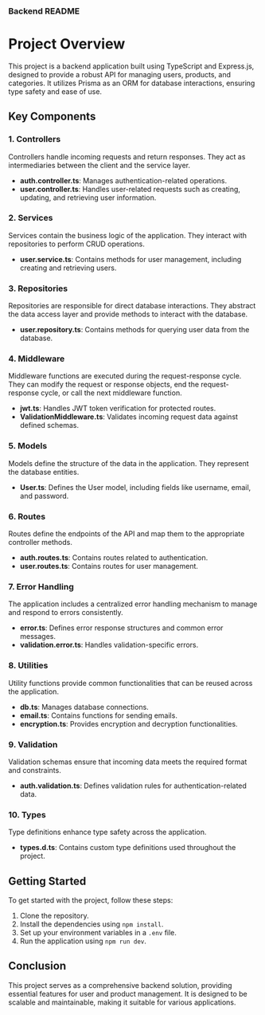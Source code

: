 ### **Backend README**

# Project Overview

This project is a backend application built using TypeScript and Express.js, designed to provide a robust API for managing users, products, and categories. It utilizes Prisma as an ORM for database interactions, ensuring type safety and ease of use.

## Key Components

### 1. **Controllers**

Controllers handle incoming requests and return responses. They act as intermediaries between the client and the service layer.

- **auth.controller.ts**: Manages authentication-related operations.
- **user.controller.ts**: Handles user-related requests such as creating, updating, and retrieving user information.

### 2. **Services**

Services contain the business logic of the application. They interact with repositories to perform CRUD operations.

- **user.service.ts**: Contains methods for user management, including creating and retrieving users.

### 3. **Repositories**

Repositories are responsible for direct database interactions. They abstract the data access layer and provide methods to interact with the database.

- **user.repository.ts**: Contains methods for querying user data from the database.

### 4. **Middleware**

Middleware functions are executed during the request-response cycle. They can modify the request or response objects, end the request-response cycle, or call the next middleware function.

- **jwt.ts**: Handles JWT token verification for protected routes.
- **ValidationMiddleware.ts**: Validates incoming request data against defined schemas.

### 5. **Models**

Models define the structure of the data in the application. They represent the database entities.

- **User.ts**: Defines the User model, including fields like username, email, and password.

### 6. **Routes**

Routes define the endpoints of the API and map them to the appropriate controller methods.

- **auth.routes.ts**: Contains routes related to authentication.
- **user.routes.ts**: Contains routes for user management.

### 7. **Error Handling**

The application includes a centralized error handling mechanism to manage and respond to errors consistently.

- **error.ts**: Defines error response structures and common error messages.
- **validation.error.ts**: Handles validation-specific errors.

### 8. **Utilities**

Utility functions provide common functionalities that can be reused across the application.

- **db.ts**: Manages database connections.
- **email.ts**: Contains functions for sending emails.
- **encryption.ts**: Provides encryption and decryption functionalities.

### 9. **Validation**

Validation schemas ensure that incoming data meets the required format and constraints.

- **auth.validation.ts**: Defines validation rules for authentication-related data.

### 10. **Types**

Type definitions enhance type safety across the application.

- **types.d.ts**: Contains custom type definitions used throughout the project.

## Getting Started

To get started with the project, follow these steps:

1. Clone the repository.
2. Install the dependencies using `npm install`.
3. Set up your environment variables in a `.env` file.
4. Run the application using `npm run dev`.

## Conclusion

This project serves as a comprehensive backend solution, providing essential features for user and product management. It is designed to be scalable and maintainable, making it suitable for various applications.

<!-- End Generation Here -->
